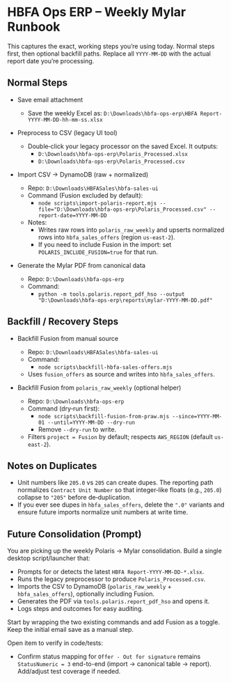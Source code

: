 # HBFA Ops ERP – Weekly Mylar Runbook

This captures the exact, working steps you’re using today. Normal steps first, then optional backfill paths. Replace all `YYYY-MM-DD` with the actual report date you’re processing.

## Normal Steps

- Save email attachment
  - Save the weekly Excel as: `D:\Downloads\hbfa-ops-erp\HBFA Report-YYYY-MM-DD-hh-mm-ss.xlsx`

- Preprocess to CSV (legacy UI tool)
  - Double‑click your legacy processor on the saved Excel. It outputs:
    - `D:\Downloads\hbfa-ops-erp\Polaris_Processed.xlsx`
    - `D:\Downloads\hbfa-ops-erp\Polaris_Processed.csv`

- Import CSV → DynamoDB (raw + normalized)
  - Repo: `D:\Downloads\HBFASales\hbfa-sales-ui`
  - Command (Fusion excluded by default):
    - `node scripts\import-polaris-report.mjs --file="D:\Downloads\hbfa-ops-erp\Polaris_Processed.csv" --report-date=YYYY-MM-DD`
  - Notes:
    - Writes raw rows into `polaris_raw_weekly` and upserts normalized rows into `hbfa_sales_offers` (region `us-east-2`).
    - If you need to include Fusion in the import: set `POLARIS_INCLUDE_FUSION=true` for that run.

- Generate the Mylar PDF from canonical data
  - Repo: `D:\Downloads\hbfa-ops-erp`
  - Command:
    - `python -m tools.polaris.report_pdf_hso --output "D:\Downloads\hbfa-ops-erp\reports\mylar-YYYY-MM-DD.pdf"`

## Backfill / Recovery Steps

- Backfill Fusion from manual source
  - Repo: `D:\Downloads\HBFASales\hbfa-sales-ui`
  - Command:
    - `node scripts\backfill-hbfa-sales-offers.mjs`
  - Uses `fusion_offers` as source and writes into `hbfa_sales_offers`.

- Backfill Fusion from `polaris_raw_weekly` (optional helper)
  - Repo: `D:\Downloads\hbfa-ops-erp`
  - Command (dry‑run first):
    - `node scripts\backfill-fusion-from-praw.mjs --since=YYYY-MM-01 --until=YYYY-MM-DD --dry-run`
    - Remove `--dry-run` to write.
  - Filters `project = Fusion` by default; respects `AWS_REGION` (default `us-east-2`).

## Notes on Duplicates

- Unit numbers like `205.0` vs `205` can create dupes. The reporting path normalizes `Contract Unit Number` so that integer‑like floats (e.g., `205.0`) collapse to `"205"` before de‑duplication.
- If you ever see dupes in `hbfa_sales_offers`, delete the `".0"` variants and ensure future imports normalize unit numbers at write time.

## Future Consolidation (Prompt)

You are picking up the weekly Polaris → Mylar consolidation. Build a single desktop script/launcher that:
- Prompts for or detects the latest `HBFA Report-YYYY-MM-DD-*.xlsx`.
- Runs the legacy preprocessor to produce `Polaris_Processed.csv`.
- Imports the CSV to DynamoDB (`polaris_raw_weekly` + `hbfa_sales_offers`), optionally including Fusion.
- Generates the PDF via `tools.polaris.report_pdf_hso` and opens it.
- Logs steps and outcomes for easy auditing.

Start by wrapping the two existing commands and add Fusion as a toggle. Keep the initial email save as a manual step.

Open item to verify in code/tests:
- Confirm status mapping for `Offer - Out for signature` remains `StatusNumeric = 3` end-to-end (import → canonical table → report). Add/adjust test coverage if needed.
